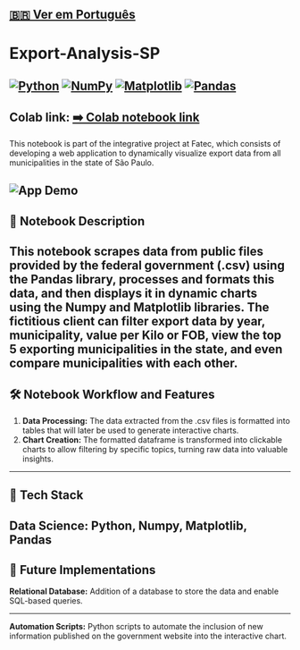 [🇧🇷 Ver em Português](./README.pt-br.md)
---

# Export-Analysis-SP
[![Python](https://img.shields.io/badge/Python-3.11-3776AB?style=for-the-badge&logo=python&logoColor=white)](https://www.python.org/)
[![NumPy](https://img.shields.io/badge/NumPy-013243?style=for-the-badge&logo=numpy&logoColor=white)](https://numpy.org/)
[![Matplotlib](https://img.shields.io/badge/Matplotlib-11557c?style=for-the-badge&logo=matplotlib&logoColor=white)](https://matplotlib.org/)
[![Pandas](https://img.shields.io/badge/Pandas-333333?style=flat&logo=pandas)](https://pandas.pydata.org)
---
**Colab link:** [**➡️ Colab notebook link**](https://colab.research.google.com/drive/1KfUo9tfXb2trnxrNUjuyHKOnOI3fyW_b?usp=sharing)
---
This notebook is part of the integrative project at Fatec, which consists of developing a web application to dynamically visualize export data from all municipalities in the state of São Paulo.

![App Demo](./img/demo.gif)
---
## 📖 Notebook Description

This notebook scrapes data from public files provided by the federal government (.csv) using the Pandas library, processes and formats this data, and then displays it in dynamic charts using the Numpy and Matplotlib libraries. The fictitious client can filter export data by year, municipality, value per Kilo or FOB, view the top 5 exporting municipalities in the state, and even compare municipalities with each other.
---

## 🛠️ Notebook Workflow and Features
1. **Data Processing:** The data extracted from the .csv files is formatted into tables that will later be used to generate interactive charts.
2. **Chart Creation:** The formatted dataframe is transformed into clickable charts to allow filtering by specific topics, turning raw data into valuable insights.

---

## 🚀 Tech Stack

**Data Science:** Python, Numpy, Matplotlib, Pandas
---
## 🔮 Future Implementations

**Relational Database:** Addition of a database to store the data and enable SQL-based queries.

---
**Automation Scripts:** Python scripts to automate the inclusion of new information published on the government website into the interactive chart.
